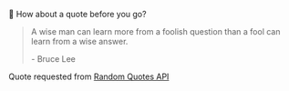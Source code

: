 📣 How about a quote before you go?

> A wise man can learn more from a foolish question than a fool can learn from a wise answer.
>
> <p>- Bruce Lee</p>

Quote requested from [Random Quotes API](https://github.com/lukePeavey/quotable)
